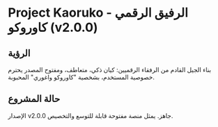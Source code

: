 # Project Kaoruko - الرفيق الرقمي كاوروكو (v2.0.0)
## الرؤية
بناء الجيل القادم من الرفقاء الرقميين: كيان ذكي، متعاطف، ومفتوح المصدر يحترم خصوصية المستخدم، بشخصية "كاوروكو واغوري" المحبوبة.
## حالة المشروع
الإصدار v2.0.0 جاهز. يمثل منصة مفتوحة قابلة للتوسع والتخصيص.
